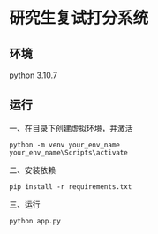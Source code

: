 # 研究生复试打分系统

## 环境
python 3.10.7

## 运行
一、在目录下创建虚拟环境，并激活
```
python -m venv your_env_name
your_env_name\Scripts\activate
```
二、安装依赖
```
pip install -r requirements.txt
```
三、运行
```
python app.py
```